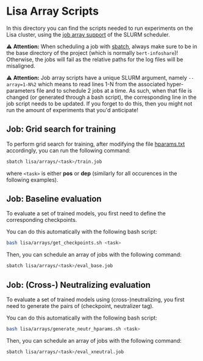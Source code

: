 # Lisa Array Scripts
In this directory you can find the scripts needed to run experiments on the Lisa cluster, using the
[job array support](https://slurm.schedmd.com/job_array.html) of the SLURM scheduler.

⚠️ **Attention:**
When scheduling a job with [sbatch](https://slurm.schedmd.com/sbatch.html), always make sure to be in the base
directory of the project (which is normally `bert-infoshare`)! Otherwise, the jobs will fail as the relative
paths for the log files will be misaligned.

⚠️ **Attention:**
Job array scripts have a unique SLURM argument, namely `--array=1-N%2` which means to read lines 1-N from the
associated hyper-parameters file and to schedule 2 jobs at a time. As such, when that file is changed (or generated
through a bash script), the corresponding line in the job script needs to be updated. If you forget to do this, then
you might not run the amount of experiments that you'd anticipate!

## Job: Grid search for training
To perform grid search for training, after modifying the file [hparams.txt](hparams.txt) accordingly, you can run
the following command:
```bash
sbatch lisa/arrays/<task>/train.job
```
where `<task>` is either **pos** or **dep** (similarly for all occurences in the following examples).

## Job: Baseline evaluation
To evaluate a set of trained models, you first need to define the corresponding checkpoints.

You can do this automatically with the following bash script:
```bash
bash lisa/arrays/get_checkpoints.sh <task>
```

Then, you can schedule an array of jobs with the following command:
```bash
sbatch lisa/arrays/<task>/eval_base.job
```

## Job: (Cross-) Neutralizing evaluation
To evaluate a set of trained models using (cross-)neutralizing, you first need to generate the pairs of
(checkpoint, neutralizer tag).

You can do this automatically with the following bash script:
```bash
bash lisa/arrays/generate_neutr_hparams.sh <task>
```

Then, you can schedule an array of jobs with the following command:
```bash
sbatch lisa/arrays/<task>/eval_xneutral.job
```
